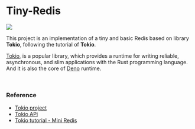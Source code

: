 # Tiny-Redis

[![](https://github.com/GarfieldZHU/Tiny-Redis/workflows/tiny-redis/badge.svg)](https://github.com/GarfieldZHU/Tiny-Redis/actions?query=workflow%3tiny-redis)

This project is an implementation of a tiny and basic Redis based on library **Tokio**, following the tutorial of **Tokio**. 


[Tokio](https://github.com/tokio-rs/tokio), is a popular library, which provides a runtime for writing reliable, asynchronous, and slim applications with the Rust programming language. And it is also the core of [Deno](https://github.com/denoland/deno) runtime. 

<br/>

### Reference

- [Tokio project](https://github.com/tokio-rs/tokio)
- [Tokio APi](https://docs.rs/tokio/0.2.22/tokio/)
- [Tokio tutorial - Mini Redis](https://tokio.rs/[...slug]?slug=tokio&slug=tutorial)

